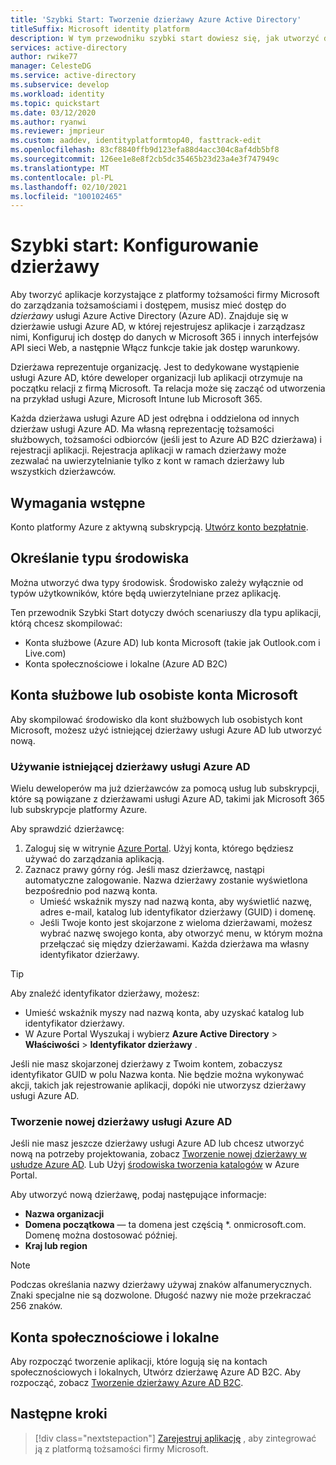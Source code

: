 ```yaml
---
title: 'Szybki Start: Tworzenie dzierżawy Azure Active Directory'
titleSuffix: Microsoft identity platform
description: W tym przewodniku szybki start dowiesz się, jak utworzyć dzierżawę Azure Active Directory do użycia podczas tworzenia aplikacji korzystających z platformy tożsamości firmy Microsoft na potrzeby uwierzytelniania i autoryzacji.
services: active-directory
author: rwike77
manager: CelesteDG
ms.service: active-directory
ms.subservice: develop
ms.workload: identity
ms.topic: quickstart
ms.date: 03/12/2020
ms.author: ryanwi
ms.reviewer: jmprieur
ms.custom: aaddev, identityplatformtop40, fasttrack-edit
ms.openlocfilehash: 83cf8840ffb9d123efa88d4acc304c8af4db5bf8
ms.sourcegitcommit: 126ee1e8e8f2cb5dc35465b23d23a4e3f747949c
ms.translationtype: MT
ms.contentlocale: pl-PL
ms.lasthandoff: 02/10/2021
ms.locfileid: "100102465"
---
```

# <a name="quickstart-set-up-a-tenant"></a>Szybki start: Konfigurowanie dzierżawy

Aby tworzyć aplikacje korzystające z platformy tożsamości firmy Microsoft do zarządzania tożsamościami i dostępem, musisz mieć dostęp do *dzierżawy* usługi Azure Active Directory (Azure AD). Znajduje się w dzierżawie usługi Azure AD, w której rejestrujesz aplikacje i zarządzasz nimi, Konfiguruj ich dostęp do danych w Microsoft 365 i innych interfejsów API sieci Web, a następnie Włącz funkcje takie jak dostęp warunkowy.

Dzierżawa reprezentuje organizację. Jest to dedykowane wystąpienie usługi Azure AD, które deweloper organizacji lub aplikacji otrzymuje na początku relacji z firmą Microsoft. Ta relacja może się zacząć od utworzenia na przykład usługi Azure, Microsoft Intune lub Microsoft 365.

Każda dzierżawa usługi Azure AD jest odrębna i oddzielona od innych dzierżaw usługi Azure AD. Ma własną reprezentację tożsamości służbowych, tożsamości odbiorców (jeśli jest to Azure AD B2C dzierżawa) i rejestracji aplikacji. Rejestracja aplikacji w ramach dzierżawy może zezwalać na uwierzytelnianie tylko z kont w ramach dzierżawy lub wszystkich dzierżawców.

## <a name="prerequisites"></a>Wymagania wstępne

Konto platformy Azure z aktywną subskrypcją. [Utwórz konto bezpłatnie](https://azure.microsoft.com/free/?WT.mc_id=A261C142F).

## <a name="determining-the-environment-type"></a>Określanie typu środowiska

Można utworzyć dwa typy środowisk. Środowisko zależy wyłącznie od typów użytkowników, które będą uwierzytelniane przez aplikację. 

Ten przewodnik Szybki Start dotyczy dwóch scenariuszy dla typu aplikacji, którą chcesz skompilować:

* Konta służbowe (Azure AD) lub konta Microsoft (takie jak Outlook.com i Live.com)
* Konta społecznościowe i lokalne (Azure AD B2C)

## <a name="work-and-school-accounts-or-personal-microsoft-accounts"></a>Konta służbowe lub osobiste konta Microsoft

Aby skompilować środowisko dla kont służbowych lub osobistych kont Microsoft, możesz użyć istniejącej dzierżawy usługi Azure AD lub utworzyć nową.
### <a name="use-an-existing-azure-ad-tenant"></a>Używanie istniejącej dzierżawy usługi Azure AD

Wielu deweloperów ma już dzierżawców za pomocą usług lub subskrypcji, które są powiązane z dzierżawami usługi Azure AD, takimi jak Microsoft 365 lub subskrypcje platformy Azure.

Aby sprawdzić dzierżawcę:

1. Zaloguj się w witrynie <a href="https://portal.azure.com/" target="_blank">Azure Portal</a>. Użyj konta, którego będziesz używać do zarządzania aplikacją.
1. Zaznacz prawy górny róg. Jeśli masz dzierżawcę, nastąpi automatyczne zalogowanie. Nazwa dzierżawy zostanie wyświetlona bezpośrednio pod nazwą konta.
   * Umieść wskaźnik myszy nad nazwą konta, aby wyświetlić nazwę, adres e-mail, katalog lub identyfikator dzierżawy (GUID) i domenę.
   * Jeśli Twoje konto jest skojarzone z wieloma dzierżawami, możesz wybrać nazwę swojego konta, aby otworzyć menu, w którym można przełączać się między dzierżawami. Każda dzierżawa ma własny identyfikator dzierżawy.

> [!TIP]
> Aby znaleźć identyfikator dzierżawy, możesz:
> * Umieść wskaźnik myszy nad nazwą konta, aby uzyskać katalog lub identyfikator dzierżawy.
> * W Azure Portal Wyszukaj i wybierz **Azure Active Directory**  >  **Właściwości**  >  **Identyfikator dzierżawy** .

Jeśli nie masz skojarzonej dzierżawy z Twoim kontem, zobaczysz identyfikator GUID w polu Nazwa konta. Nie będzie można wykonywać akcji, takich jak rejestrowanie aplikacji, dopóki nie utworzysz dzierżawy usługi Azure AD.

### <a name="create-a-new-azure-ad-tenant"></a>Tworzenie nowej dzierżawy usługi Azure AD

Jeśli nie masz jeszcze dzierżawy usługi Azure AD lub chcesz utworzyć nową na potrzeby projektowania, zobacz [Tworzenie nowej dzierżawy w usłudze Azure AD](../fundamentals/active-directory-access-create-new-tenant.md). Lub Użyj [środowiska tworzenia katalogów](https://portal.azure.com/#create/Microsoft.AzureActiveDirectory) w Azure Portal. 

Aby utworzyć nową dzierżawę, podaj następujące informacje:

- **Nazwa organizacji**
- **Domena początkowa** — ta domena jest częścią *. onmicrosoft.com. Domenę można dostosować później.
- **Kraj lub region**

> [!NOTE]
> Podczas określania nazwy dzierżawy używaj znaków alfanumerycznych. Znaki specjalne nie są dozwolone. Długość nazwy nie może przekraczać 256 znaków.

## <a name="social-and-local-accounts"></a>Konta społecznościowe i lokalne

Aby rozpocząć tworzenie aplikacji, które logują się na kontach społecznościowych i lokalnych, Utwórz dzierżawę Azure AD B2C. Aby rozpocząć, zobacz [Tworzenie dzierżawy Azure AD B2C](../../active-directory-b2c/tutorial-create-tenant.md).

## <a name="next-steps"></a>Następne kroki

> [!div class="nextstepaction"]
> [Zarejestruj aplikację](quickstart-register-app.md) , aby zintegrować ją z platformą tożsamości firmy Microsoft.
